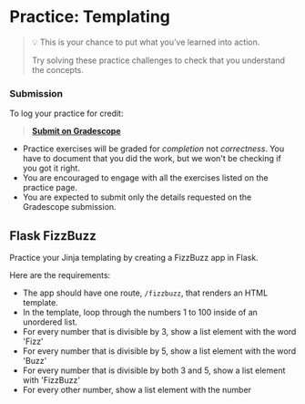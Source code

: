 # Practice: Templating

> 💡 This is your chance to put what you’ve learned into action.
>
> Try solving these practice challenges to check that you understand the concepts.

### Submission
To log your practice for credit:

> **[Submit on Gradescope](/assignments/week_2_practice_-_templating.pdf)**

* Practice exercises will be graded for _completion_ not _correctness_. You have
to document that you did the work, but we won't be checking if you got it right.
* You are encouraged to engage with all the exercises listed on the 
practice page.
* You are expected to submit only the details requested on the Gradescope submission.

## Flask FizzBuzz

Practice your Jinja templating by creating a FizzBuzz app in Flask.

Here are the requirements:

- The app should have one route, `/fizzbuzz`, that renders an HTML template.
- In the template, loop through the numbers 1 to 100 inside of an unordered
    list.
- For every number that is divisible by 3, show a list element with the word
    'Fizz'
- For every number that is divisible by 5, show a list element with the word
    'Buzz'
- For every number that is divisible by both 3 and 5, show a list element with
    'FizzBuzz'
- For every other number, show a list element with the number

<!-- 
## Debug: static file serving

(typing speed test)
 Flask and Bootstrap

-->
